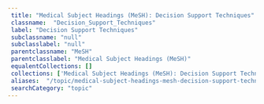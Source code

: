```yaml
--- 
 title: "Medical Subject Headings (MeSH): Decision Support Techniques" 
 classname:  "Decision_Support_Techniques" 
 label: "Decision Support Techniques" 
 subclassname: "null" 
 subclasslabel: "null" 
 parentclassname: "MeSH" 
 parentclasslabel: "Medical Subject Headings (MeSH)" 
 equalentCollections: [] 
 collections: ['Medical Subject Headings (MeSH): Decision Support Techniques']
 aliases:  "/topic/medical-subject-headings-mesh-decision-support-techniques"  
 searchCategory: "topic" 
---
```

